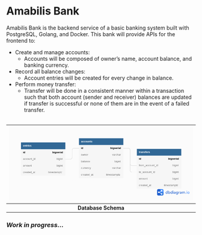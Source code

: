 # Amabilis Bank

Amabilis Bank is the backend service of a basic banking system built with PostgreSQL, Golang, and Docker. This bank will provide APIs for the frontend to:
- Create and manage accounts:
  - Accounts will be composed of owner&rsquo;s name, account balance, and banking currency.
- Record all balance changes:
  - Account entries will be created for every change in balance.
- Perform money transfer:
  - Transfer will be done in a consistent manner within a transaction such that both account (sender and receiver) balances are updated if transfer is successful or none of them are in the event of a failed transfer. <br><br>

| ![Database Schema](https://github.com/EmediongFrancis/Amabilis-Bank/blob/main/assets/Amabilis%20Bank.png) |
|:--:|
| <b> Database Schema </b>


<h3><i>Work in progress...</i></h3>
